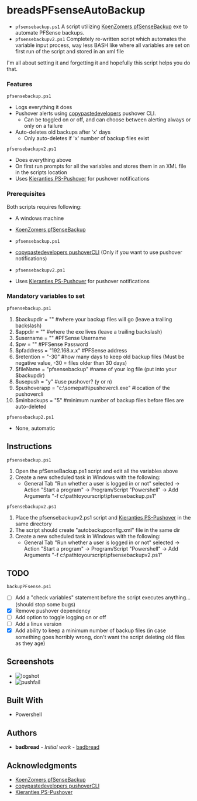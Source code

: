 # breadsPFsenseAutoBackup

- ```pfsensebackup.ps1``` A script utilizing [KoenZomers pfSenseBackup](https://github.com/KoenZomers/pfSenseBackup) exe to automate PFSense backups. 
- ```pfsensebackupv2.ps1``` Completely re-written script which automates the variable input process, way less BASH like where all variables are set on first run of the script and stored in an xml file

I'm all about setting it and forgetting it and hopefully this script helps you do that. 

### Features

```pfsensebackup.ps1```
- Logs everything it does
- Pushover alerts using [copypastedevelopers](https://github.com/copypastedeveloper/PushoverCli) pushover CLI. 
   - Can be toggled on or off, and can choose between alerting always or only on a failure
- Auto-deletes old backups after 'x' days
   - Only auto-deletes if 'x' number of backup files exist

```pfsensebackupv2.ps1```
- Does everything above
- On first run prompts for all the variables and stores them in an XML file in the scripts location
- Uses [Kieranties PS-Pushover](https://github.com/Kieranties/PS-Pushover) for pushover notifications
   
### Prerequisites

Both scripts requires following:
- A windows machine
- [KoenZomers pfSenseBackup](https://github.com/KoenZomers/pfSenseBackup)

- ```pfsensebackup.ps1```
- [copypastedevelopers pushoverCLI](https://github.com/copypastedeveloper/PushoverCli) (Only if you want to use pushover notifications)

- ```pfsensebackupv2.ps1```
- Uses [Kieranties PS-Pushover](https://github.com/Kieranties/PS-Pushover) for pushover notifications

### Mandatory variables to set
```pfsensebackup.ps1```
1. $backupdir = "\" #where your backup files will go (leave a trailing backslash)
2. $appdir = "\" #where the exe lives (leave a trailing backslash)
3. $username = "" #PFSense Username
4. $pw = "" #PFSense Password
5. $pfaddress = "192.168.x.x" #PFSense address
6. $retention = "-30" #how many days to keep old backup files (Must be negative value, -30 = files older than 30 days)
7. $fileName = "pfsensebackup" #name of your log file (put into your $backupdir)
8. $usepush = "y" #use pushover? (y or n)
9. $pushoverapp = "c:\somepath\pushovercli.exe" #location of the pushovercli
10. $minbackups = "5" #minimum number of backup files before files are auto-deleted


```pfsensebackup2.ps1```
- None, automatic

## Instructions
```pfsensebackup.ps1```
1. Open the pfSenseBackup.ps1 script and edit all the variables above
2. Create a new scheduled task in Windows with the following:
   - General Tab "Run whether a user is logged in or not" selected -> Action "Start a program" -> Program/Script "Powershell" -> Add Arguments "-f c:\pathtoyourscript\pfsensebackup.ps1"

```pfsensebackupv2.ps1```
1. Place the pfsensebackupv2.ps1 script and [Kieranties PS-Pushover](https://github.com/Kieranties/PS-Pushover) in the same directory
2. The script should create "autobackupconfig.xml" file in the same dir
3. Create a new scheduled task in Windows with the following:
   - General Tab "Run whether a user is logged in or not" selected -> Action "Start a program" -> Program/Script "Powershell" -> Add Arguments "-f c:\pathtoyourscript\pfsensebackupv2.ps1"

## TODO
```backupPFsense.ps1```
- [ ] Add a "check variables" statement before the script executes anything... (should stop some bugs)
- [x] Remove pushover dependency
- [ ] Add option to toggle logging on or off
- [ ] Add a linux version
- [x] Add ability to keep a minimum number of backup files (in case something goes horribly wrong, don't want the script deleting old files as they age)

## Screenshots
- ![logshot](logshot.png)
- ![pushfail](pfpushfailed.jpg)

## Built With
* Powershell

## Authors
* **badbread** - *Initial work* - [badbread](https://github.com/badbread)

## Acknowledgments
- [KoenZomers pfSenseBackup](https://github.com/KoenZomers/pfSenseBackup)
- [copypastedevelopers pushoverCLI](https://github.com/copypastedeveloper/PushoverCli)
- [Kieranties PS-Pushover](https://github.com/Kieranties/PS-Pushover)
